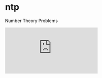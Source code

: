 # ntp
Number Theory Problems


![Einstein's equation](https://latex.codecogs.com/png.latex?E%3Dmc%5E2)
